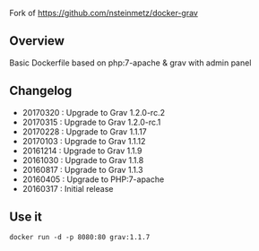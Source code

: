 Fork of https://github.com/nsteinmetz/docker-grav

## Overview ##

Basic Dockerfile based on  php:7-apache & grav with admin panel

## Changelog ##
* 20170320 : Upgrade to Grav 1.2.0-rc.2
* 20170315 : Upgrade to Grav 1.2.0-rc.1
* 20170228 : Upgrade to Grav 1.1.17
* 20170103 : Upgrade to Grav 1.1.12
* 20161214 : Upgrade to Grav 1.1.9
* 20161030 : Upgrade to Grav 1.1.8
* 20160817 : Upgrade to Grav 1.1.3
* 20160405 : Upgrade to PHP:7-apache
* 20160317 : Initial release

## Use it ##

```
docker run -d -p 8080:80 grav:1.1.7
```
